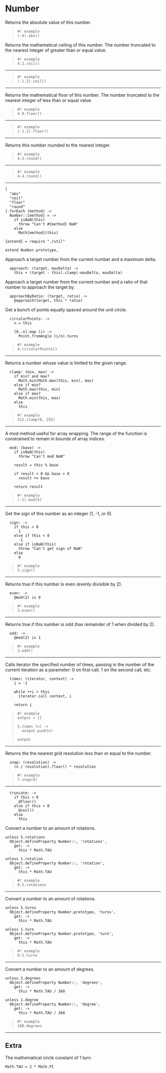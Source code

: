 Number
======

Returns the absolute value of this number.

>     #! example
>     (-4).abs()

Returns the mathematical ceiling of this number. The number truncated to the
nearest integer of greater than or equal value.

>     #! example
>     4.2.ceil()

---

>     #! example
>     (-1.2).ceil()

---

Returns the mathematical floor of this number. The number truncated to the
nearest integer of less than or equal value.

>     #! example
>     4.9.floor()

---

>     #! example
>     (-1.2).floor()

---

Returns this number rounded to the nearest integer.

>     #! example
>     4.5.round()

---

>     #! example
>     4.4.round()

---

    [
      "abs"
      "ceil"
      "floor"
      "round"
    ].forEach (method) ->
      Number::[method] = ->
        if isNaN(this)
          throw "Can't #{method} NaN"
        else
          Math[method](this)

    {extend} = require "./util"

    extend Number.prototype,

Approach a target number from the current number and a maximum delta.

      approach: (target, maxDelta) ->
        this + (target - this).clamp(-maxDelta, maxDelta)

Approach a target number from the current number and a ratio of that number to
approach the target by.

      approachByRatio: (target, ratio) ->
        @approach(target, this * ratio)

Get a bunch of points equally spaced around the unit circle.

      circularPoints: ->
        n = this

        [0..n].map (i) ->
          Point.fromAngle (i/n).turns

>     #! example
>     4.circularPoints()

---

Returns a number whose value is limited to the given range.

      clamp: (min, max) ->
        if min? and max?
          Math.min(Math.max(this, min), max)
        else if min?
          Math.max(this, min)
        else if max?
          Math.min(this, max)
        else
          this

>     #! example
>     512.clamp(0, 255)

---

A mod method useful for array wrapping. The range of the function is
constrained to remain in bounds of array indices.

      mod: (base) ->
        if isNaN(this)
          throw "Can't mod NaN"

        result = this % base

        if result < 0 && base > 0
          result += base

        return result

>     #! example
>     (-1).mod(5)

---

Get the sign of this number as an integer (1, -1, or 0).

      sign: ->
        if this > 0
          1
        else if this < 0
          -1
        else if isNaN(this)
          throw "Can't get sign of NaN"
        else
          0

>     #! example
>     5.sign()

---

Returns true if this number is even (evenly divisible by 2).

      even: ->
        @mod(2) is 0

>     #! example
>     2.even()

---

Returns true if this number is odd (has remainder of 1 when divided by 2).

      odd: ->
        @mod(2) is 1

>     #! example
>     3.odd()

---

Calls iterator the specified number of times, passing in the number of the
current iteration as a parameter: 0 on first call, 1 on the second call, etc.

      times: (iterator, context) ->
        i = -1

        while ++i < this
          iterator.call context, i

        return i

>     #! example
>     output = []
>
>     5.times (n) ->
>       output.push(n)
>
>     output

---

Returns the the nearest grid resolution less than or equal to the number.

      snap: (resolution) ->
        (n / resolution).floor() * resolution

>     #! example
>     7.snap(8)

---

      truncate: ->
        if this > 0
          @floor()
        else if this < 0
          @ceil()
        else
          this

Convert a number to an amount of rotations.

    unless 5.rotations
      Object.defineProperty Number::, 'rotations',
        get: ->
          this * Math.TAU

    unless 1.rotation
      Object.defineProperty Number::, 'rotation',
        get: ->
          this * Math.TAU

>     #! example
>     0.5.rotations

---

Convert a number to an amount of rotations.

    unless 5.turns
      Object.defineProperty Number.prototype, 'turns',
        get: ->
          this * Math.TAU

    unless 1.turn
      Object.defineProperty Number.prototype, 'turn',
        get: ->
          this * Math.TAU

>     #! example
>     0.5.turns

---

Convert a number to an amount of degrees.

    unless 2.degrees
      Object.defineProperty Number::, 'degrees',
        get: ->
          this * Math.TAU / 360

    unless 1.degree
      Object.defineProperty Number::, 'degree',
        get: ->
          this * Math.TAU / 360

>     #! example
>     180.degrees

---

Extra
-----

The mathematical circle constant of 1 turn.

    Math.TAU = 2 * Math.PI
